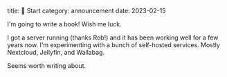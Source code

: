 title: 🚀 Start
category: announcement
date: 2023-02-15

I'm going to write a book!
Wish me luck.

I got a server running (thanks Rob!) and it has been working well for a few years now.
I'm experimenting with a bunch of self-hosted services.
Mostly Nextcloud, Jellyfin, and Wallabag.

Seems worth writing about.

